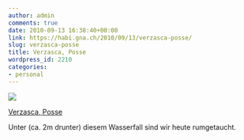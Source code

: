 ```yaml
---
author: admin
comments: true
date: 2010-09-13 16:38:40+00:00
link: https://habi.gna.ch/2010/09/13/verzasca-posse/
slug: verzasca-posse
title: Verzasca, Posse
wordpress_id: 2210
categories:
- personal
---
```


[![](https://static.flickr.com/4154/4986616873_78d7c8c9f0_m.jpg)](https://www.flickr.com/photos/habi/4986616873/)

[Verzasca, Posse](https://www.flickr.com/photos/habi/4986616873/)

Unter (ca. 2m drunter) diesem Wasserfall sind wir heute rumgetaucht.